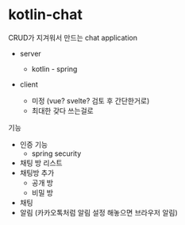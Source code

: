 # kotlin-chat


CRUD가 지겨워서 만드는 chat application

- server
  - kotlin - spring

- client
  - 미정 (vue? svelte? 검토 후 간단한거로)
  - 최대한 갖다 쓰는걸로


기능
- 인증 기능
  - spring security
- 채팅 방 리스트
- 채팅방 추가
  - 공개 방
  - 비밀 방
- 채팅
- 알림 (카카오톡처럼 알림 설정 해놓으면 브라우저 알림)


